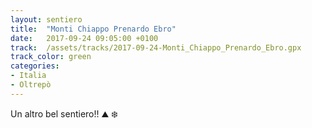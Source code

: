 ```yaml
---
layout: sentiero
title:  "Monti Chiappo Prenardo Ebro"
date:   2017-09-24 09:05:00 +0100
track:  /assets/tracks/2017-09-24-Monti_Chiappo_Prenardo_Ebro.gpx
track_color: green
categories:
- Italia
- Oltrepò
---
```


Un altro bel sentiero!! :mountain: :snowflake: